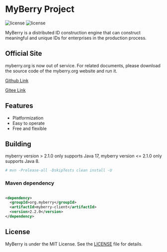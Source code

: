# MyBerry Project

![license](https://img.shields.io/badge/license-MIT-blue)
![license](https://img.shields.io/badge/release-v2.2.0-green)

MyBerry is a distributed ID construction engine that can construct meaningful and unique IDs for
enterprises in the production process.

## Official Site

myberry.org is now out of service. For related documents, please download the source code of the myberry.org website and run it.

[Github Link](https://github.com/myperry/myberry-site)

[Gitee Link](https://gitee.com/myberry/myberry-site)

## Features

* Platformization
* Easy to operate
* Free and flexible

## Building

myberry version > 2.1.0 only supports Java 17,
myberry version <= 2.1.0 only supports Java 8.

```bash
# mvn -Prelease-all -DskipTests clean install -U
```

### Maven dependency

```xml

<dependency>
  <groupId>org.myberry</groupId>
  <artifactId>myberry-client</artifactId>
  <version>2.2.0</version>
</dependency>
```

## License

MyBerry is under the MIT License. See the [LICENSE](https://myberry.org/license) file for details.